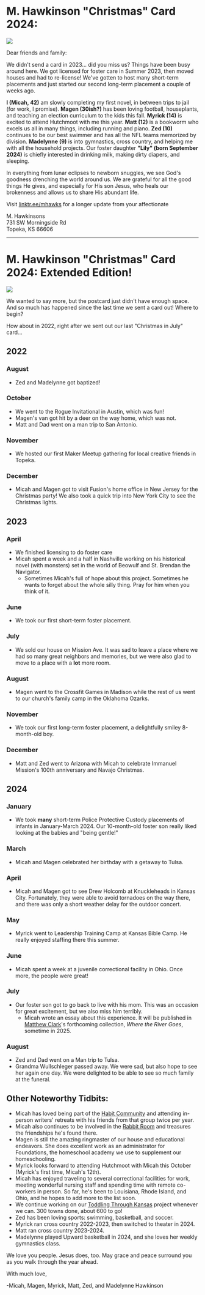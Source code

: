 # M. Hawkinson "Christmas" Card 2024:
<img src="xmas_2024.jpg">

Dear friends and family:

We didn't send a card in 2023... did you miss us? Things have been busy around here. We got licensed for foster care in Summer 2023, then moved houses and had to re-license! We've gotten to host many short-term placements and just started our second long-term placement a couple of weeks ago.

**I (Micah, 42)** am slowly completing my first novel, in between trips to jail (for work, I promise). **Magen (30ish?)** has been loving football, houseplants, and teaching an election curriculum to the kids this fall. **Myrick (14)** is excited to attend Hutchmoot with me this year. **Matt (12)** is a bookworm who excels us all in many things, including running and piano. **Zed (10)** continues to be our best swimmer and has all the NFL teams memorized by division. **Madelynne (9)** is into gymnastics, cross country, and helping me with all the household projects. Our foster daughter **"Lily" (born September 2024)** is chiefly interested in drinking milk, making dirty diapers, and sleeping.

In everything from lunar eclipses to newborn snuggles, we see God's goodness drenching the world around us. We are grateful for all the good things He gives, and especially for His son Jesus, who heals our brokenness and allows us to share His abundant life.

Visit [linktr.ee/mhawks](https://linktr.ee/mhawks) for a longer update from your affectionate

M. Hawkinsons
<br>731 SW Morningside Rd
<br>Topeka, KS 66606

---

# M. Hawkinson "Christmas" Card 2024: Extended Edition!

<img src="fam.jpeg">

We wanted to say more, but the postcard just didn't have enough space. And so much has happened since the last time we sent a card out! Where to begin? 

How about in 2022, right after we sent out our last "Christmas in July" card...

## 2022
### August
* Zed and Madelynne got baptized!

### October
* We went to the Rogue Invitational in Austin, which was fun!
* Magen's van got hit by a deer on the way home, which was not.
* Matt and Dad went on a man trip to San Antonio.

### November
* We hosted our first Maker Meetup gathering for local creative friends in Topeka.

### December
* Micah and Magen got to visit Fusion's home office in New Jersey for the Christmas party! We also took a quick trip into New York City to see the Christmas lights.

## 2023
### April
* We finished licensing to do foster care
* Micah spent a week and a half in Nashville working on his historical novel (with monsters) set in the world of Beowulf and St. Brendan the Navigator.
  * Sometimes Micah's full of hope about this project. Sometimes he wants to forget about the whole silly thing. Pray for him when you think of it.

### June
* We took our first short-term foster placement.

### July
* We sold our house on Mission Ave. It was sad to leave a place where we had so many great neighbors and memories, but we were also glad to move to a place with a **lot** more room.

### August
* Magen went to the Crossfit Games in Madison while the rest of us went to our church's family camp in the Oklahoma Ozarks.

### November
* We took our first long-term foster placement, a delightfully smiley 8-month-old boy.

### December
* Matt and Zed went to Arizona with Micah to celebrate Immanuel Mission's 100th anniversary and Navajo Christmas.

## 2024
### January
* We took **many** short-term Police Protective Custody placements of infants in January-March 2024. Our 10-month-old foster son really liked looking at the babies and "being gentle!" 

### March
* Micah and Magen celebrated her birthday with a getaway to Tulsa.

### April
* Micah and Magen got to see Drew Holcomb at Knuckleheads in Kansas City. Fortunately, they were able to avoid tornadoes on the way there, and there was only a short weather delay for the outdoor concert.

### May
* Myrick went to Leadership Training Camp at Kansas Bible Camp. He really enjoyed staffing there this summer.

### June
* Micah spent a week at a juvenile correctional facility in Ohio. Once more, the people were great!

### July
* Our foster son got to go back to live with his mom. This was an occasion for great excitement, but we also miss him terribly. 
  * Micah wrote an essay about this experience. It will be published in [Matthew Clark](https://www.matthewclark.net/)'s forthcoming collection, *Where the River Goes*, sometime in 2025.

### August
* Zed and Dad went on a Man trip to Tulsa.
* Grandma Wullschleger passed away. We were sad, but also hope to see her again one day. We were delighted to be able to see so much family at the funeral.

## Other Noteworthy Tidbits:
* Micah has loved being part of the [Habit Community](https://thehabit.co/) and attending in-person writers' retreats with his friends from that group twice per year. 
* Micah also continues to be involved in the [Rabbit Room](https://www.rabbitroom.com/) and treasures the friendships he's found there.
* Magen is still the amazing ringmaster of our house and educational endeavors. She does excellent work as an administrator for Foundations, the homeschool academy we use to supplement our homeschooling.
* Myrick looks forward to attending Hutchmoot with Micah this October (Myrick's first time, Micah's 12th).
* Micah has enjoyed traveling to several correctional facilities for work, meeting wonderful nursing staff and spending time with remote co-workers in person. So far, he's been to Louisiana, Rhode Island, and Ohio, and he hopes to add more to the list soon.
* We continue working on our [Toddling Through Kansas](https://kstoddles.blogspot.com/) project whenever we can. 300 towns done, about 600 to go!
* Zed has been loving sports: swimming, basketball, and soccer.
* Myrick ran cross country 2022-2023, then switched to theater in 2024.
* Matt ran cross country 2023-2024.
* Madelynne played Upward basketball in 2024, and she loves her weekly gymnastics class. 

We love you people. Jesus does, too. May grace and peace surround you as you walk through the year ahead.

With much love,

-Micah, Magen, Myrick, Matt, Zed, and Madelynne Hawkinson
